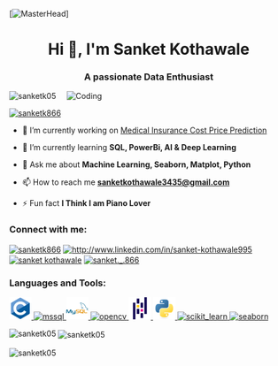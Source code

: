 [![MasterHead](https://www.intelligence-artificielle-school.com/wp-content/uploads/2021/12/big-data-metiers-data-analyst-scientist-1024x513.jpg)]
<h1 align="center">Hi 👋, I'm Sanket Kothawale</h1>
<h3 align="center">A passionate Data Enthusiast</h3>
<img align="right" alt="Coding" width="400" src="https://camo.githubusercontent.com/f8890b3836e5c774ccf3074efabcd95f31dbce1fcf4e0ed8a696f8b43f959eae/68747470733a2f2f696e646f616e616c79746963612e636f6d2f7374617469632f696d616765732f646174612d736369656e63652d322e676966">

<p align="left"> <img src="https://komarev.com/ghpvc/?username=sanketk05&label=Profile%20views&color=0e75b6&style=flat" alt="sanketk05" /> </p>

<p align="left"> <a href="https://twitter.com/sanketk866" target="blank"><img src="https://img.shields.io/twitter/follow/sanketk866?logo=twitter&style=for-the-badge" alt="sanketk866" /></a> </p>

- 🔭 I’m currently working on [Medical Insurance Cost Price Prediction](https://github.com/Sanketk05/Medical-Insurance-Cost-Price-Prediction)

- 🌱 I’m currently learning **SQL, PowerBi, AI & Deep Learning**

- 💬 Ask me about **Machine Learning, Seaborn, Matplot, Python**

- 📫 How to reach me **sanketkothawale3435@gmail.com**

- ⚡ Fun fact **I Think I am Piano Lover**

<h3 align="left">Connect with me:</h3>
<p align="left">
<a href="https://twitter.com/sanketk866" target="blank"><img align="center" src="https://raw.githubusercontent.com/rahuldkjain/github-profile-readme-generator/master/src/images/icons/Social/twitter.svg" alt="sanketk866" height="30" width="40" /></a>
<a href="https://linkedin.com/in/http://www.linkedin.com/in/sanket-kothawale995" target="blank"><img align="center" src="https://raw.githubusercontent.com/rahuldkjain/github-profile-readme-generator/master/src/images/icons/Social/linked-in-alt.svg" alt="http://www.linkedin.com/in/sanket-kothawale995" height="30" width="40" /></a>
<a href="https://fb.com/sanket kothawale" target="blank"><img align="center" src="https://raw.githubusercontent.com/rahuldkjain/github-profile-readme-generator/master/src/images/icons/Social/facebook.svg" alt="sanket kothawale" height="30" width="40" /></a>
<a href="https://instagram.com/sanket._.866" target="blank"><img align="center" src="https://raw.githubusercontent.com/rahuldkjain/github-profile-readme-generator/master/src/images/icons/Social/instagram.svg" alt="sanket._.866" height="30" width="40" /></a>
</p>

<h3 align="left">Languages and Tools:</h3>
<p align="left"> <a href="https://www.cprogramming.com/" target="_blank" rel="noreferrer"> <img src="https://raw.githubusercontent.com/devicons/devicon/master/icons/c/c-original.svg" alt="c" width="40" height="40"/> </a> <a href="https://www.microsoft.com/en-us/sql-server" target="_blank" rel="noreferrer"> <img src="https://www.svgrepo.com/show/303229/microsoft-sql-server-logo.svg" alt="mssql" width="40" height="40"/> </a> <a href="https://www.mysql.com/" target="_blank" rel="noreferrer"> <img src="https://raw.githubusercontent.com/devicons/devicon/master/icons/mysql/mysql-original-wordmark.svg" alt="mysql" width="40" height="40"/> </a> <a href="https://opencv.org/" target="_blank" rel="noreferrer"> <img src="https://www.vectorlogo.zone/logos/opencv/opencv-icon.svg" alt="opencv" width="40" height="40"/> </a> <a href="https://pandas.pydata.org/" target="_blank" rel="noreferrer"> <img src="https://raw.githubusercontent.com/devicons/devicon/2ae2a900d2f041da66e950e4d48052658d850630/icons/pandas/pandas-original.svg" alt="pandas" width="40" height="40"/> </a> <a href="https://www.python.org" target="_blank" rel="noreferrer"> <img src="https://raw.githubusercontent.com/devicons/devicon/master/icons/python/python-original.svg" alt="python" width="40" height="40"/> </a> <a href="https://scikit-learn.org/" target="_blank" rel="noreferrer"> <img src="https://upload.wikimedia.org/wikipedia/commons/0/05/Scikit_learn_logo_small.svg" alt="scikit_learn" width="40" height="40"/> </a> <a href="https://seaborn.pydata.org/" target="_blank" rel="noreferrer"> <img src="https://seaborn.pydata.org/_images/logo-mark-lightbg.svg" alt="seaborn" width="40" height="40"/> </a> </p>

<p><img align="left" src="https://github-readme-stats.vercel.app/api/top-langs?username=sanketk05&show_icons=true&locale=en&layout=compact" alt="sanketk05" /></p>

<p>&nbsp;<img align="center" src="https://github-readme-stats.vercel.app/api?username=sanketk05&show_icons=true&locale=en" alt="sanketk05" /></p>

<p><img align="center" src="https://github-readme-streak-stats.herokuapp.com/?user=sanketk05&" alt="sanketk05" /></p>


<!---
Sanketk05/Sanketk05 is a ✨ special ✨ repository because its `README.md` (this file) appears on your GitHub profile.
You can click the Preview link to take a look at your changes.
--->
